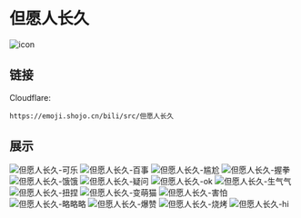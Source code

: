 # 但愿人长久
![icon](https://emoji.shojo.cn/bili/src/但愿人长久/icon.png)
## 链接
Cloudflare:
```
https://emoji.shojo.cn/bili/src/但愿人长久
```
## 展示
![但愿人长久-可乐](https://emoji.shojo.cn/bili/src/但愿人长久/但愿人长久-可乐.png)
![但愿人长久-百事](https://emoji.shojo.cn/bili/src/但愿人长久/但愿人长久-百事.png)
![但愿人长久-尴尬](https://emoji.shojo.cn/bili/src/但愿人长久/但愿人长久-尴尬.png)
![但愿人长久-握拳](https://emoji.shojo.cn/bili/src/但愿人长久/但愿人长久-握拳.png)
![但愿人长久-饿饿](https://emoji.shojo.cn/bili/src/但愿人长久/但愿人长久-饿饿.png)
![但愿人长久-疑问](https://emoji.shojo.cn/bili/src/但愿人长久/但愿人长久-疑问.png)
![但愿人长久-ok](https://emoji.shojo.cn/bili/src/但愿人长久/但愿人长久-ok.png)
![但愿人长久-生气气](https://emoji.shojo.cn/bili/src/但愿人长久/但愿人长久-生气气.png)
![但愿人长久-扭捏](https://emoji.shojo.cn/bili/src/但愿人长久/但愿人长久-扭捏.png)
![但愿人长久-变萌猫](https://emoji.shojo.cn/bili/src/但愿人长久/但愿人长久-变萌猫.png)
![但愿人长久-害怕](https://emoji.shojo.cn/bili/src/但愿人长久/但愿人长久-害怕.png)
![但愿人长久-略略略](https://emoji.shojo.cn/bili/src/但愿人长久/但愿人长久-略略略.png)
![但愿人长久-爆赞](https://emoji.shojo.cn/bili/src/但愿人长久/但愿人长久-爆赞.png)
![但愿人长久-烧烤](https://emoji.shojo.cn/bili/src/但愿人长久/但愿人长久-烧烤.png)
![但愿人长久-hi](https://emoji.shojo.cn/bili/src/但愿人长久/但愿人长久-hi.png)
